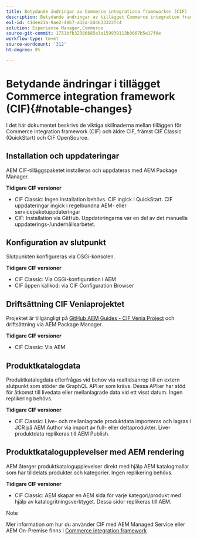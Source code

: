 ```yaml
---
title: Betydande ändringar av Commerce integrationa frameworken (CIF)
description: Betydande ändringar av tillägget Commerce integration framework (CIF) jämfört med tidigare CIF.
exl-id: 41dee21a-9ae2-4067-a32a-2d4633323fc4
solution: Experience Manager,Commerce
source-git-commit: 1751bfb32386685e3a159939113b9667b5e17f0e
workflow-type: tm+mt
source-wordcount: '312'
ht-degree: 0%

---
```


# Betydande ändringar i tillägget Commerce integration framework (CIF){#notable-changes}

I det här dokumentet beskrivs de viktiga skillnaderna mellan tilläggen för Commerce integration framework (CIF) och äldre CIF, främst CIF Classic (QuickStart) och CIF OpenSource.

## Installation och uppdateringar

AEM CIF-tilläggspaketet installeras och uppdateras med AEM Package Manager.

**Tidigare CIF versioner**

* CIF Classic: Ingen installation behövs. CIF ingick i QuickStart. CIF uppdateringar ingick i regelbundna AEM- eller servicepaketuppdateringar
* CIF: Installation via GitHub. Uppdateringarna var en del av det manuella uppdaterings-/underhållsarbetet.

## Konfiguration av slutpunkt

Slutpunkten konfigureras via OSGi-konsolen.

**Tidigare CIF versioner**

* CIF Classic: Via OSGi-konfiguration i AEM
* CIF öppen källkod: via CIF Configuration Browser

## Driftsättning CIF Veniaprojektet

Projektet är tillgängligt på [GitHub AEM Guides - CIF Venia Project](https://github.com/adobe/aem-cif-guides-venia) och driftsättning via AEM Package Manager.

**Tidigare CIF versioner**

* CIF Classic: Via AEM

## Produktkatalogdata

Produktkatalogdata efterfrågas vid behov via realtidsanrop till en extern slutpunkt som stöder de GraphQL API:er som krävs. Dessa API:er har stöd för åtkomst till livedata eller mellanlagrade data vid ett visst datum. Ingen replikering behövs.

**Tidigare CIF versioner**

* CIF Classic: Live- och mellanlagrade produktdata importeras och lagras i JCR på AEM Author via import av full- eller deltaprodukter. Live-produktdata replikeras till AEM Publish.

## Produktkatalogupplevelser med AEM rendering

AEM återger produktkatalogupplevelser direkt med hjälp AEM katalogmallar som har tilldelats produkter och kategorier. Ingen replikering behövs.

**Tidigare CIF versioner**

* CIF Classic: AEM skapar en AEM sida för varje kategori/produkt med hjälp av katalogritningsverktyget. Dessa sidor replikeras till AEM.

>[!NOTE]
>
>Mer information om hur du använder CIF med AEM Managed Service eller AEM On-Premise finns i [Commerce integration framework](https://www.adobe.io/apis/experiencecloud/commerce-integration-framework/getting-started.html)

